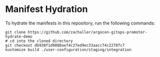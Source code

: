 # Manifest Hydration

To hydrate the manifests in this repository, run the following commands:

```shell
git clone https://github.com/zachaller/argocon-gitops-promoter-hydrate-demo
# cd into the cloned directory
git checkout db938f1d9808aef4c27ed9ec33aacc74c2270fc7
kustomize build ./user-configuration/staging/integration
```

